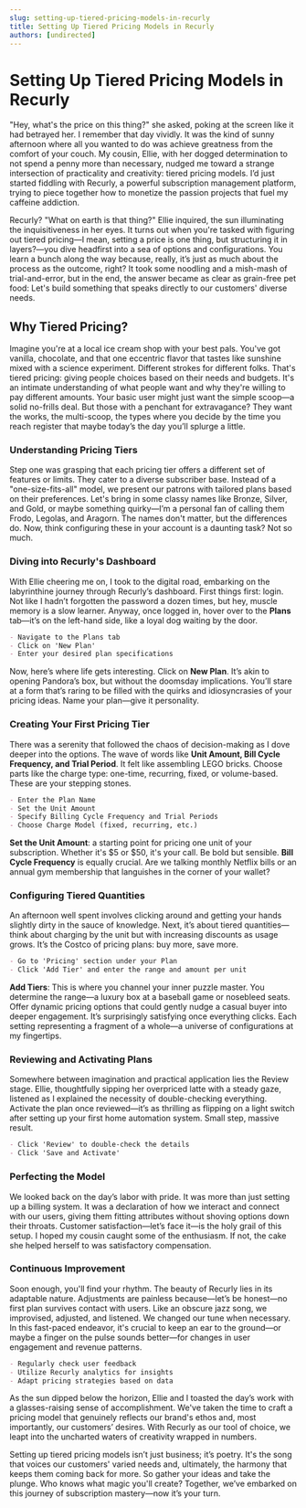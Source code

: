 ```yaml
---
slug: setting-up-tiered-pricing-models-in-recurly
title: Setting Up Tiered Pricing Models in Recurly
authors: [undirected]
---
```



# Setting Up Tiered Pricing Models in Recurly

"Hey, what's the price on this thing?" she asked, poking at the screen like it had betrayed her. I remember that day vividly. It was the kind of sunny afternoon where all you wanted to do was achieve greatness from the comfort of your couch. My cousin, Ellie, with her dogged determination to not spend a penny more than necessary, nudged me toward a strange intersection of practicality and creativity: tiered pricing models. I’d just started fiddling with Recurly, a powerful subscription management platform, trying to piece together how to monetize the passion projects that fuel my caffeine addiction.

Recurly? "What on earth is that thing?" Ellie inquired, the sun illuminating the inquisitiveness in her eyes. It turns out when you're tasked with figuring out tiered pricing—I mean, setting a price is one thing, but structuring it in layers?—you dive headfirst into a sea of options and configurations. You learn a bunch along the way because, really, it’s just as much about the process as the outcome, right? It took some noodling and a mish-mash of trial-and-error, but in the end, the answer became as clear as grain-free pet food: Let's build something that speaks directly to our customers' diverse needs.

## Why Tiered Pricing?

Imagine you're at a local ice cream shop with your best pals. You've got vanilla, chocolate, and that one eccentric flavor that tastes like sunshine mixed with a science experiment. Different strokes for different folks. That's tiered pricing: giving people choices based on their needs and budgets. It's an intimate understanding of what people want and why they're willing to pay different amounts. Your basic user might just want the simple scoop—a solid no-frills deal. But those with a penchant for extravagance? They want the works, the multi-scoop, the types where you decide by the time you reach register that maybe today’s the day you’ll splurge a little.

### Understanding Pricing Tiers

Step one was grasping that each pricing tier offers a different set of features or limits. They cater to a diverse subscriber base. Instead of a "one-size-fits-all" model, we present our patrons with tailored plans based on their preferences. Let's bring in some classy names like Bronze, Silver, and Gold, or maybe something quirky—I’m a personal fan of calling them Frodo, Legolas, and Aragorn. The names don't matter, but the differences do. Now, think configuring these in your account is a daunting task? Not so much.

### Diving into Recurly's Dashboard

With Ellie cheering me on, I took to the digital road, embarking on the labyrinthine journey through Recurly’s dashboard. First things first: login. Not like I hadn’t forgotten the password a dozen times, but hey, muscle memory is a slow learner. Anyway, once logged in, hover over to the **Plans** tab—it’s on the left-hand side, like a loyal dog waiting by the door.

```markdown
- Navigate to the Plans tab
- Click on 'New Plan'
- Enter your desired plan specifications
```

Now, here’s where life gets interesting. Click on **New Plan**. It’s akin to opening Pandora’s box, but without the doomsday implications. You’ll stare at a form that’s raring to be filled with the quirks and idiosyncrasies of your pricing ideas. Name your plan—give it personality.

### Creating Your First Pricing Tier

There was a serenity that followed the chaos of decision-making as I dove deeper into the options. The wave of words like **Unit Amount, Bill Cycle Frequency, and Trial Period**. It felt like assembling LEGO bricks. Choose parts like the charge type: one-time, recurring, fixed, or volume-based. These are your stepping stones. 

```markdown
- Enter the Plan Name
- Set the Unit Amount
- Specify Billing Cycle Frequency and Trial Periods
- Choose Charge Model (fixed, recurring, etc.)
```

**Set the Unit Amount**: a starting point for pricing one unit of your subscription. Whether it's $5 or $50, it's your call. Be bold but sensible. **Bill Cycle Frequency** is equally crucial. Are we talking monthly Netflix bills or an annual gym membership that languishes in the corner of your wallet?

### Configuring Tiered Quantities

An afternoon well spent involves clicking around and getting your hands slightly dirty in the sauce of knowledge. Next, it’s about tiered quantities—think about charging by the unit but with increasing discounts as usage grows. It’s the Costco of pricing plans: buy more, save more.

```markdown
- Go to 'Pricing' section under your Plan
- Click 'Add Tier' and enter the range and amount per unit
```

**Add Tiers**: This is where you channel your inner puzzle master. You determine the range—a luxury box at a baseball game or nosebleed seats. Offer dynamic pricing options that could gently nudge a casual buyer into deeper engagement. It’s surprisingly satisfying once everything clicks. Each setting representing a fragment of a whole—a universe of configurations at my fingertips.

### Reviewing and Activating Plans

Somewhere between imagination and practical application lies the Review stage. Ellie, thoughtfully sipping her overpriced latte with a steady gaze, listened as I explained the necessity of double-checking everything. Activate the plan once reviewed—it’s as thrilling as flipping on a light switch after setting up your first home automation system. Small step, massive result.

```markdown
- Click 'Review' to double-check the details
- Click 'Save and Activate'
```

### Perfecting the Model

We looked back on the day’s labor with pride. It was more than just setting up a billing system. It was a declaration of how we interact and connect with our users, giving them fitting attributes without shoving options down their throats. Customer satisfaction—let’s face it—is the holy grail of this setup. I hoped my cousin caught some of the enthusiasm. If not, the cake she helped herself to was satisfactory compensation.

### Continuous Improvement

Soon enough, you'll find your rhythm. The beauty of Recurly lies in its adaptable nature. Adjustments are painless because—let’s be honest—no first plan survives contact with users. Like an obscure jazz song, we improvised, adjusted, and listened. We changed our tune when necessary. In this fast-paced endeavor, it's crucial to keep an ear to the ground—or maybe a finger on the pulse sounds better—for changes in user engagement and revenue patterns.

```markdown
- Regularly check user feedback
- Utilize Recurly analytics for insights
- Adapt pricing strategies based on data
```

As the sun dipped below the horizon, Ellie and I toasted the day’s work with a glasses-raising sense of accomplishment. We've taken the time to craft a pricing model that genuinely reflects our brand's ethos and, most importantly, our customers’ desires. With Recurly as our tool of choice, we leapt into the uncharted waters of creativity wrapped in numbers.

Setting up tiered pricing models isn’t just business; it’s poetry. It's the song that voices our customers' varied needs and, ultimately, the harmony that keeps them coming back for more. So gather your ideas and take the plunge. Who knows what magic you'll create? Together, we’ve embarked on this journey of subscription mastery—now it’s your turn.